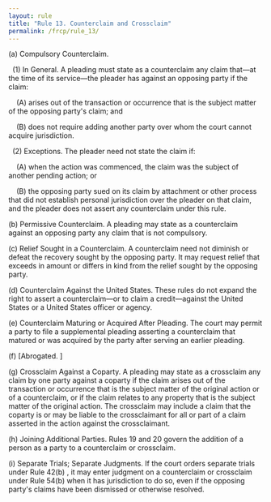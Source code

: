 ```yaml
---
layout: rule
title: "Rule 13. Counterclaim and Crossclaim"
permalink: /frcp/rule_13/
---
```


(a) Compulsory Counterclaim.


&nbsp;&nbsp;(1) In General. A pleading must state as a counterclaim any claim that—at the time of its service—the pleader has against an opposing party if the claim:


&nbsp;&nbsp;&nbsp;&nbsp;(A) arises out of the transaction or occurrence that is the subject matter of the opposing party's claim; and


&nbsp;&nbsp;&nbsp;&nbsp;(B) does not require adding another party over whom the court cannot acquire jurisdiction.


&nbsp;&nbsp;(2) Exceptions. The pleader need not state the claim if:


&nbsp;&nbsp;&nbsp;&nbsp;(A) when the action was commenced, the claim was the subject of another pending action; or


&nbsp;&nbsp;&nbsp;&nbsp;(B) the opposing party sued on its claim by attachment or other process that did not establish personal jurisdiction over the pleader on that claim, and the pleader does not assert any counterclaim under this rule.


(b) Permissive Counterclaim. A pleading may state as a counterclaim against an opposing party any claim that is not compulsory.


(c) Relief Sought in a Counterclaim. A counterclaim need not diminish or defeat the recovery sought by the opposing party. It may request relief that exceeds in amount or differs in kind from the relief sought by the opposing party.


(d) Counterclaim Against the United States. These rules do not expand the right to assert a counterclaim—or to claim a credit—against the United States or a United States officer or agency.


(e) Counterclaim Maturing or Acquired After Pleading. The court may permit a party to file a supplemental pleading asserting a counterclaim that matured or was acquired by the party after serving an earlier pleading.


(f) [Abrogated. ]


(g) Crossclaim Against a Coparty. A pleading may state as a crossclaim any claim by one party against a coparty if the claim arises out of the transaction or occurrence that is the subject matter of the original action or of a counterclaim, or if the claim relates to any property that is the subject matter of the original action. The crossclaim may include a claim that the coparty is or may be liable to the crossclaimant for all or part of a claim asserted in the action against the crossclaimant.


(h) Joining Additional Parties. Rules 19 and 20 govern the addition of a person as a party to a counterclaim or crossclaim.


(i) Separate Trials; Separate Judgments. If the court orders separate trials under Rule 42(b) , it may enter judgment on a counterclaim or crossclaim under Rule 54(b) when it has jurisdiction to do so, even if the opposing party's claims have been dismissed or otherwise resolved.